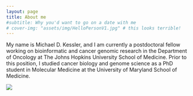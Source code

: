```yaml
---
layout: page
title: About me
#subtitle: Why you'd want to go on a date with me
# cover-img: "assets/img/HelloPersonV1.jpg" # this looks terrible!
---
```


My name is Michael D. Kessler, and I am currently a postdoctoral fellow working on bioinformatic and cancer genomic research in the Department of Oncology at The Johns Hopkins University School of Medicine. Prior to this position, I studied cancer biology and genome science as a PhD student in Molecular Medicine at the University of Maryland School of Medicine.

![]("assets/img/HelloPersonV1.jpg")

